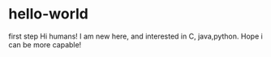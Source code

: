 # hello-world
first step 
Hi humans!
I am new here, and interested in C, java,python.
Hope i can be more capable!
